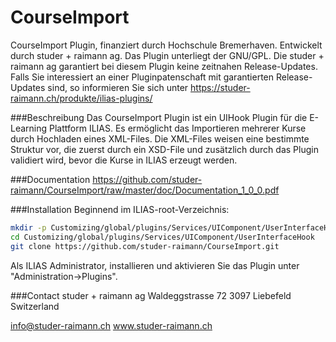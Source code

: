 CourseImport
============
CourseImport Plugin, finanziert durch Hochschule Bremerhaven. Entwickelt durch studer + raimann ag. Das Plugin unterliegt der GNU/GPL. 
Die studer + raimann ag garantiert bei diesem Plugin keine zeitnahen Release-Updates. 
Falls Sie interessiert an einer Pluginpatenschaft mit garantierten Release-Updates sind, 
so informieren Sie sich unter https://studer-raimann.ch/produkte/ilias-plugins/

###Beschreibung
Das CourseImport Plugin ist ein UIHook Plugin für die E-Learning Plattform ILIAS. Es ermöglicht das Importieren
mehrerer Kurse durch Hochladen eines XML-Files. Die XML-Files weisen eine bestimmte Struktur vor, die zuerst durch
ein XSD-File und zusätzlich durch das Plugin validiert wird, bevor die Kurse in ILIAS erzeugt werden.

###Documentation
https://github.com/studer-raimann/CourseImport/raw/master/doc/Documentation_1_0_0.pdf

###Installation
Beginnend im ILIAS-root-Verzeichnis:
```bash
mkdir -p Customizing/global/plugins/Services/UIComponent/UserInterfaceHook/
cd Customizing/global/plugins/Services/UIComponent/UserInterfaceHook
git clone https://github.com/studer-raimann/CourseImport.git
```
Als ILIAS Administrator, installieren und aktivieren Sie das Plugin unter "Administration->Plugins".

###Contact
studer + raimann ag
Waldeggstrasse 72
3097 Liebefeld
Switzerland

info@studer-raimann.ch
www.studer-raimann.ch